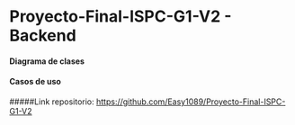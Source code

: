 # Proyecto-Final-ISPC-G1-V2 - Backend

#### Diagrama de clases
#### Casos de uso

#####Link repositorio: https://github.com/Easy1089/Proyecto-Final-ISPC-G1-V2
